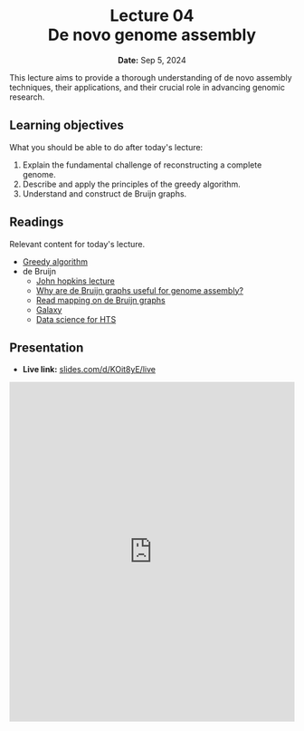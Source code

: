 <h1 align="center">
<b>Lecture 04</b><br>
De novo genome assembly
</h1>
<p align="center">
<b>Date:</b> Sep 5, 2024
</p>

This lecture aims to provide a thorough understanding of de novo assembly techniques, their applications, and their crucial role in advancing genomic research.

## Learning objectives

What you should be able to do after today's lecture:

1.  Explain the fundamental challenge of reconstructing a complete genome.
2.  Describe and apply the principles of the greedy algorithm.
3.  Understand and construct de Bruijn graphs.

## Readings

Relevant content for today's lecture.

-   [Greedy algorithm](https://omics.crumblearn.org/genomics/assembly/de-novo/greedy/)
-   de Bruijn
    -   [John hopkins lecture](https://www.cs.jhu.edu/~langmea/resources/lecture_notes/assembly_dbg.pdf)
    -   [Why are de Bruijn graphs useful for genome assembly?](https://www.ncbi.nlm.nih.gov/pmc/articles/PMC5531759/)
    -   [Read mapping on de Bruijn graphs](https://bmcbioinformatics.biomedcentral.com/articles/10.1186/s12859-016-1103-9)
    -   [Galaxy](https://training.galaxyproject.org/training-material/topics/assembly/tutorials/debruijn-graph-assembly/slides-plain.html)
    -   [Data science for HTS](https://data-science-sequencing.github.io/Win2018/lectures/lecture7/)

## Presentation

-   **Live link:** [slides.com/d/KOit8yE/live](https://slides.com/d/KOit8yE/live)
<!-- -   **Download:** [biosc1540-l04.pdf](/lectures/03/biosc1540-l04.pdf) -->

<iframe src="https://slides.com/aalexmmaldonado/biosc1540-l04/embed?byline=hidden&share=hidden" width="100%" height="600" title="BIOSC 1540: Lecture 04" scrolling="no" frameborder="0" webkitallowfullscreen mozallowfullscreen allowfullscreen></iframe>
